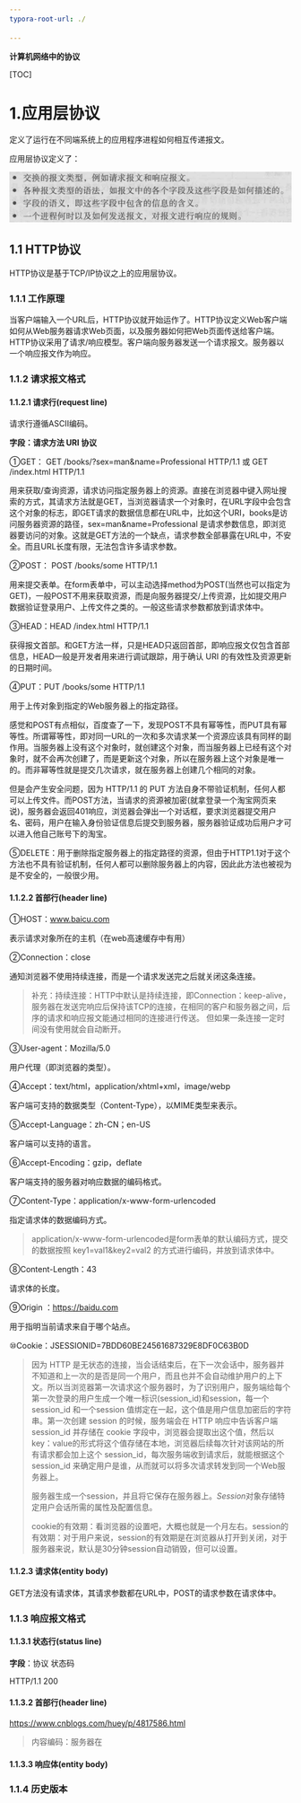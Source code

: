 ```yaml
---
typora-root-url: ./

---
```


**计算机网络中的协议**

[TOC]

# 1.应用层协议

定义了运行在不同端系统上的应用程序进程如何相互传递报文。

应用层协议定义了：

![协议](/protocol/协议.png)

## 1.1 HTTP协议

HTTP协议是基于TCP/IP协议之上的应用层协议。

### 1.1.1 工作原理

当客户端输入一个URL后，HTTP协议就开始运作了。HTTP协议定义Web客户端如何从Web服务器请求Web页面，以及服务器如何把Web页面传送给客户端。HTTP协议采用了请求/响应模型。客户端向服务器发送一个请求报文。服务器以一个响应报文作为响应。

### 1.1.2 请求报文格式

#### 1.1.2.1 请求行(request line)

请求行遵循ASCII编码。

**字段：请求方法  URI  协议**

①GET：  GET  /books/?sex=man&name=Professional  HTTP/1.1 或 GET  /index.html  HTTP/1.1

用来获取/查询资源，请求访问指定服务器上的资源。直接在浏览器中键入网址搜索的方式，其请求方法就是GET，当浏览器请求一个对象时，在URL字段中会包含这个对象的标志，即GET请求的数据信息都在URL中，比如这个URI，books是访问服务器资源的路径，sex=man&name=Professional 是请求参数信息，即浏览器要访问的对象。这就是GET方法的一个缺点，请求参数全部暴露在URL中，不安全。而且URL长度有限，无法包含许多请求参数。

②POST： POST  /books/some  HTTP/1.1

用来提交表单。在form表单中，可以主动选择method为POST(当然也可以指定为GET)，一般POST不用来获取资源，而是向服务器提交/上传资源，比如提交用户数据验证登录用户、上传文件之类的。一般这些请求参数都放到请求体中。

③HEAD：HEAD  /index.html  HTTP/1.1

获得报文首部。和GET方法一样，只是HEAD只返回首部，即响应报文仅包含首部信息，HEAD一般是开发者用来进行调试跟踪，用于确认 URI 的有效性及资源更新的日期时间。

④PUT：PUT  /books/some  HTTP/1.1

用于上传对象到指定的Web服务器上的指定路径。

感觉和POST有点相似，百度查了一下，发现POST不具有幂等性，而PUT具有幂等性。所谓幂等性，即对同一URL的一次和多次请求某一个资源应该具有同样的副作用。当服务器上没有这个对象时，就创建这个对象，而当服务器上已经有这个对象时，就不会再次创建了，而是更新这个对象，所以在服务器上这个对象是唯一的。而非幂等性就是提交几次请求，就在服务器上创建几个相同的对象。

但是会产生安全问题，因为 HTTP/1.1 的 PUT 方法自身不带验证机制，任何人都可以上传文件。而POST方法，当请求的资源被加密(就拿登录一个淘宝网页来说)，服务器会返回401响应，浏览器会弹出一个对话框，要求浏览器提交用户名、密码，用户在输入身份验证信息后提交到服务器，服务器验证成功后用户才可以进入他自己账号下的淘宝。

⑤DELETE：用于删除指定服务器上的指定路径的资源，但由于HTTP1.1对于这个方法也不具有验证机制，任何人都可以删除服务器上的内容，因此此方法也被视为是不安全的，一般很少用。

#### 1.1.2.2 首部行(header line)

①HOST：www.baicu.com

表示请求对象所在的主机（在web高速缓存中有用）

②Connection：close

通知浏览器不使用持续连接，而是一个请求发送完之后就关闭这条连接。

> 补充：持续连接：HTTP中默认是持续连接，即Connection：keep-alive，服务器在发送完响应后保持该TCP的连接，在相同的客户和服务器之间，后序的请求和响应报文能通过相同的连接进行传送。  但如果一条连接一定时间没有使用就会自动断开。

③User-agent：Mozilla/5.0 

用户代理（即浏览器的类型）。

④Accept：text/html，application/xhtml+xml，image/webp

客户端可支持的数据类型（Content-Type），以MIME类型来表示。

⑤Accept-Language：zh-CN；en-US 

客户端可以支持的语言。

⑥Accept-Encoding：gzip，deflate

客户端支持的服务器对响应数据的编码格式。

⑦Content-Type：application/x-www-form-urlencoded

指定请求体的数据编码方式。

> application/x-www-form-urlencoded是form表单的默认编码方式，提交的数据按照 key1=val1&key2=val2 的方式进行编码，并放到请求体中。

⑧Content-Length：43

请求体的长度。

⑨Origin ：https://baidu.com

用于指明当前请求来自于哪个站点。

⑩Cookie：JSESSIONID=7BDD60BE24561687329E8DF0C63B0D

> 因为 HTTP 是无状态的连接，当会话结束后，在下一次会话中，服务器并不知道和上一次的是否是同一个用户，而且也并不会自动维护用户的上下文。所以当浏览器第一次请求这个服务器时，为了识别用户，服务端给每个第一次登录的用户生成一个唯一标识(session_id)和session，每一个 session_id 和一个session 值绑定在一起，这个值是用户信息加密后的字符串。第一次创建 session 的时候，服务端会在 HTTP 响应中告诉客户端 session_id 并存储在 cookie 字段中，浏览器会提取出这个值，然后以key：value的形式将这个值存储在本地，浏览器后续每次针对该网站的所有请求都会加上这个 session_id，每次服务端收到请求后，就能根据这个 session_id 来确定用户是谁，从而就可以将多次请求转发到同一个Web服务器上。
>
> 服务器生成一个session，并且将它保存在服务器上。*Session*对象存储特定用户会话所需的属性及配置信息。
>
> cookie的有效期：看浏览器的设置吧，大概也就是一个月左右。session的有效期：对于用户来说，session的有效期是在浏览器从打开到关闭，对于服务器来说，默认是30分钟session自动销毁，但可以设置。

#### 1.1.2.3 请求体(entity body)

GET方法没有请求体，其请求参数都在URL中，POST的请求参数在请求体中。

### 1.1.3 响应报文格式

#### 1.1.3.1 状态行(status line)

**字段**：协议  状态码

HTTP/1.1  200

#### 1.1.3.2 首部行(header line)

https://www.cnblogs.com/huey/p/4817586.html

> 内容编码：服务器在

#### 1.1.3.3 响应体(entity body)

### 1.1.4 历史版本



